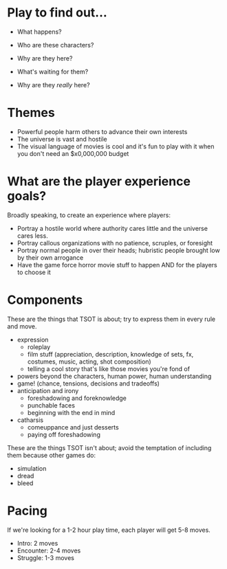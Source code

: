 # Play to find out...

- What happens?

- Who are these characters?
- Why are they here?
- What's waiting for them?
- Why are they _really_ here?

# Themes

- Powerful people harm others to advance their own interests
- The universe is vast and hostile
- The visual language of movies is cool and it's fun to play with it when you don't need an $x0,000,000 budget


# What are the player experience goals?

Broadly speaking, to create an experience where players: 

- Portray a hostile world where authority cares little and the universe cares less.  
- Portray callous organizations with no patience, scruples, or foresight 
- Portray normal people in over their heads; hubristic people brought low by their own arrogance 
- Have the game force horror movie stuff to happen AND for the players to choose it 


# Components

These are the things that TSOT is about; try to express them in every rule and move.

- expression
  - roleplay
  - film stuff (appreciation, description, knowledge of sets, fx, costumes, music, acting, shot composition)
  - telling a cool story that's like those movies you're fond of
- powers beyond the characters, human power, human understanding
- game! (chance, tensions, decisions and tradeoffs)
- anticipation and irony
  - foreshadowing and foreknowledge
  - punchable faces
  - beginning with the end in mind
- catharsis
  - comeuppance and just desserts
  - paying off foreshadowing

These are the things TSOT isn't about; avoid the temptation of including them because other games do:

- simulation
- dread
- bleed

# Pacing

If we're looking for a 1-2 hour play time, each player will get 5-8 moves.

- Intro: 2 moves
- Encounter: 2-4 moves
- Struggle: 1-3 moves

